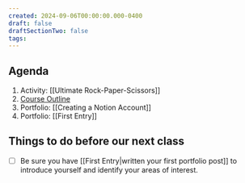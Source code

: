 ```yaml
---
created: 2024-09-06T00:00:00.000-0400
draft: false
draftSectionTwo: false
tags:
---
```

## Agenda
1. Activity: [[Ultimate Rock-Paper-Scissors]]
1. [Course Outline](https://drive.google.com/file/d/1uWps8Mk0a7KohiR-1P2B0QDOiw0gyL9o/view?usp=drive_link)
1. Portfolio: [[Creating a Notion Account]]
1. Portfolio: [[First Entry]]

## Things to do before our next class
- [ ] Be sure you have [[First Entry|written your first portfolio post]] to introduce yourself and identify your areas of interest.
